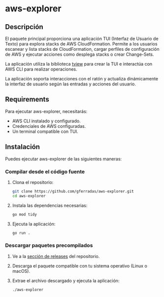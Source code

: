 # aws-explorer

## Descripción

El paquete principal proporciona una aplicación TUI (Interfaz de Usuario de Texto) para explora stacks de AWS CloudFormation. Permite a los usuarios escanear y lista stacks de CloudFormation, cargar perfiles de configuración de AWS y ejecutar acciones como desplega stacks o crear Change-Sets.

La aplicación utiliza la biblioteca [tview](https://github.com/rivo/tview) para crear la TUI e interactúa con AWS CLI para realizar operaciones.

La aplicación soporta interacciones con el ratón y actualiza dinámicamente la interfaz de usuario según las entradas y acciones del usuario.

## Requirements

Para ejecutar aws-explorer, necesitarás:

- AWS CLI instalado y configurado.
- Credenciales de AWS configuradas.
- Un terminal compatible con TUI.
## Instalación

Puedes ejecutar aws-explorer de las siguientes maneras:

### Compilar desde el código fuente

1. Clona el repositorio:
    ```sh
    git clone https://github.com/gferradas/aws-explorer.git
    cd aws-explorer
    ```

2. Instala las dependencias necesarias:
    ```sh
    go mod tidy
    ```

3. Ejecuta la aplicación:
    ```sh
    go run .
    ```

### Descargar paquetes precompilados

1. Ve a la [sección de releases](https://github.com/gferradas/aws-explorer/releases) del repositorio.

2. Descarga el paquete compatible con tu sistema operativo (Linux o macOS).

3. Extrae el archivo descargado y ejecuta la aplicación:
    ```sh
    ./aws-explorer
    ```

